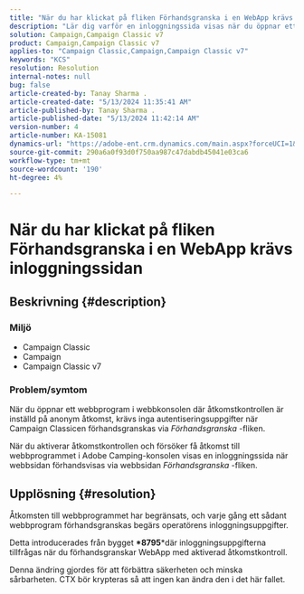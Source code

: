 ```yaml
---
title: "När du har klickat på fliken Förhandsgranska i en WebApp krävs inloggningssidan för den som visas"
description: "Lär dig varför en inloggningssida visas när du öppnar ett webbprogram i Campaign Classic Console."
solution: Campaign,Campaign Classic v7
product: Campaign,Campaign Classic v7
applies-to: "Campaign Classic,Campaign,Campaign Classic v7"
keywords: "KCS"
resolution: Resolution
internal-notes: null
bug: false
article-created-by: Tanay Sharma .
article-created-date: "5/13/2024 11:35:41 AM"
article-published-by: Tanay Sharma .
article-published-date: "5/13/2024 11:42:14 AM"
version-number: 4
article-number: KA-15081
dynamics-url: "https://adobe-ent.crm.dynamics.com/main.aspx?forceUCI=1&pagetype=entityrecord&etn=knowledgearticle&id=6f2d6ce7-1c11-ef11-9f8a-6045bd02b206"
source-git-commit: 290a6a0f93d0f750aa987c47dabdb45041e03ca6
workflow-type: tm+mt
source-wordcount: '190'
ht-degree: 4%

---
```


# När du har klickat på fliken Förhandsgranska i en WebApp krävs inloggningssidan

## Beskrivning {#description}


### Miljö

- Campaign Classic
- Campaign
- Campaign Classic v7


### Problem/symtom

När du öppnar ett webbprogram i webbkonsolen där åtkomstkontrollen är inställd på anonym åtkomst, krävs inga autentiseringsuppgifter när Campaign Classicen förhandsgranskas via *Förhandsgranska* -fliken.

När du aktiverar åtkomstkontrollen och försöker få åtkomst till webbprogrammet i Adobe Camping-konsolen visas en inloggningssida när webbsidan förhandsvisas via webbsidan *Förhandsgranska* -fliken.


## Upplösning {#resolution}


Åtkomsten till webbprogrammet har begränsats, och varje gång ett sådant webbprogram förhandsgranskas begärs operatörens inloggningsuppgifter.

Detta introducerades från bygget <b>*8795</b>*där inloggningsuppgifterna tillfrågas när du förhandsgranskar WebApp med aktiverad åtkomstkontroll.

Denna ändring gjordes för att förbättra säkerheten och minska sårbarheten. CTX bör krypteras så att ingen kan ändra den i det här fallet.


